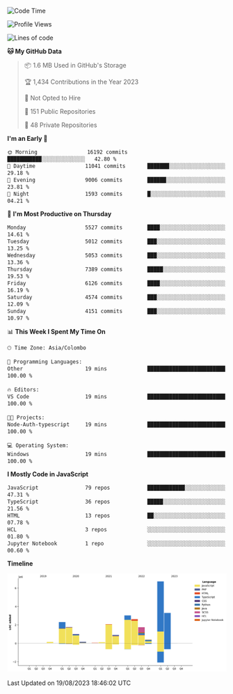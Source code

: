 
<!--START_SECTION:waka-->
![Code Time](http://img.shields.io/badge/Code%20Time-1%2C166%20hrs%2015%20mins-blue)

![Profile Views](http://img.shields.io/badge/Profile%20Views-0-blue)

![Lines of code](https://img.shields.io/badge/From%20Hello%20World%20I%27ve%20Written-26.2%20million%20lines%20of%20code-blue)

**🐱 My GitHub Data** 

> 📦 1.6 MB Used in GitHub's Storage 
 > 
> 🏆 1,434 Contributions in the Year 2023
 > 
> 🚫 Not Opted to Hire
 > 
> 📜 151 Public Repositories 
 > 
> 🔑 48 Private Repositories 
 > 
**I'm an Early 🐤** 

```text
🌞 Morning                16192 commits       ███████████░░░░░░░░░░░░░░   42.80 % 
🌆 Daytime                11041 commits       ███████░░░░░░░░░░░░░░░░░░   29.18 % 
🌃 Evening                9006 commits        ██████░░░░░░░░░░░░░░░░░░░   23.81 % 
🌙 Night                  1593 commits        █░░░░░░░░░░░░░░░░░░░░░░░░   04.21 % 
```
📅 **I'm Most Productive on Thursday** 

```text
Monday                   5527 commits        ████░░░░░░░░░░░░░░░░░░░░░   14.61 % 
Tuesday                  5012 commits        ███░░░░░░░░░░░░░░░░░░░░░░   13.25 % 
Wednesday                5053 commits        ███░░░░░░░░░░░░░░░░░░░░░░   13.36 % 
Thursday                 7389 commits        █████░░░░░░░░░░░░░░░░░░░░   19.53 % 
Friday                   6126 commits        ████░░░░░░░░░░░░░░░░░░░░░   16.19 % 
Saturday                 4574 commits        ███░░░░░░░░░░░░░░░░░░░░░░   12.09 % 
Sunday                   4151 commits        ███░░░░░░░░░░░░░░░░░░░░░░   10.97 % 
```


📊 **This Week I Spent My Time On** 

```text
🕑︎ Time Zone: Asia/Colombo

💬 Programming Languages: 
Other                    19 mins             █████████████████████████   100.00 % 

🔥 Editors: 
VS Code                  19 mins             █████████████████████████   100.00 % 

🐱‍💻 Projects: 
Node-Auth-typescript     19 mins             █████████████████████████   100.00 % 

💻 Operating System: 
Windows                  19 mins             █████████████████████████   100.00 % 
```

**I Mostly Code in JavaScript** 

```text
JavaScript               79 repos            ████████████░░░░░░░░░░░░░   47.31 % 
TypeScript               36 repos            █████░░░░░░░░░░░░░░░░░░░░   21.56 % 
HTML                     13 repos            ██░░░░░░░░░░░░░░░░░░░░░░░   07.78 % 
HCL                      3 repos             ░░░░░░░░░░░░░░░░░░░░░░░░░   01.80 % 
Jupyter Notebook         1 repo              ░░░░░░░░░░░░░░░░░░░░░░░░░   00.60 % 
```



**Timeline**

![Lines of Code chart](https://raw.githubusercontent.com/ccweerasinghe1994/ccweerasinghe1994/master/assets/bar_graph.png)


 Last Updated on 19/08/2023 18:46:02 UTC
<!--END_SECTION:waka-->
